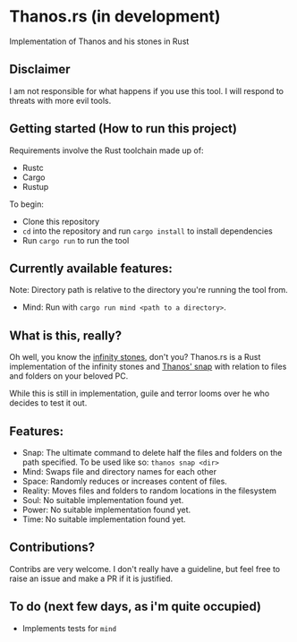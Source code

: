 # Thanos.rs (in development)
Implementation of Thanos and his stones in Rust

## Disclaimer
I am not responsible for what happens if you use this tool. I will respond to threats with more evil tools.
## Getting started (How to run this project)
Requirements involve the Rust toolchain made up of:
- Rustc
- Cargo
- Rustup

To begin:
- Clone this repository
- `cd` into the repository and run `cargo install` to install dependencies
- Run `cargo run` to run the tool
## Currently available features:
Note: Directory path is relative to the directory you're running the tool from.
- Mind: Run with `cargo run mind <path to a directory>`.


## What is this, really?
Oh well, you know the [infinity stones](https://marvelcinematicuniverse.fandom.com/wiki/Infinity_Stones), don't you?
Thanos.rs is a Rust implementation of the infinity stones and [Thanos' snap](https://marvelcinematicuniverse.fandom.com/wiki/Snap) with relation to files and folders on your beloved PC.

While this is still in implementation, guile and terror looms over he who decides to test it out.

## Features:
- Snap: The ultimate command to delete half the files and folders on the path specified. To be used like so: `thanos snap <dir>`
- Mind: Swaps file and directory names for each other
- Space: Randomly reduces or increases content of files.
- Reality: Moves files and folders to random locations in the filesystem
- Soul: No suitable implementation found yet.
- Power: No suitable implementation found yet.
- Time: No suitable implementation found yet.

## Contributions?
Contribs are very welcome. I don't really have a guideline, but feel free to raise an issue and make a PR if it is justified.

## To do (next few days, as i'm quite occupied)
- Implements tests for `mind`
